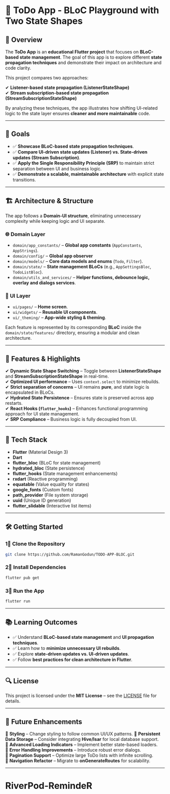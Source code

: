 # 📝 ToDo App - **BLoC Playground with Two State Shapes**

## 📌 Overview

The **ToDo App** is an **educational Flutter project** that focuses on **BLoC-based state management**. The goal of this app is to explore different **state propagation techniques** and demonstrate their impact on architecture and code clarity.

This project compares two approaches:

✔ **Listener-based state propagation (ListenerStateShape)**  
✔ **Stream subscription-based state propagation (StreamSubscriptionStateShape)**

By analyzing these techniques, the app illustrates how shifting UI-related logic to the state layer ensures **cleaner and more maintainable** code.

---

## 🎯 Goals

- ✅ **Showcase BLoC-based state propagation techniques**.
- ✅ **Compare UI-driven state updates (Listener) vs. State-driven updates (Stream Subscription)**.
- ✅ **Apply the Single Responsibility Principle (SRP)** to maintain strict separation between UI and business logic.
- ✅ **Demonstrate a scalable, maintainable architecture** with explicit state transitions.

---

## 🏗️ Architecture & Structure

The app follows a **Domain-UI structure**, eliminating unnecessary complexity while keeping logic and UI separate.

### 🌐 **Domain Layer**

- `domain/app_constants/` – **Global app constants** (`AppConstants`, `AppStrings`).
- `domain/config/` – **Global app observer**
- `domain/models/` – **Core data models and enums** (`Todo`, `Filter`).
- `domain/state/` – **State management BLoCs** (e.g., `AppSettingsBloc`, `TodoListBloc`).
- `domain/utils_and_services/` – **Helper functions, debounce logic, overlay and dialogs services**.

### 🎨 **UI Layer**

- `ui/pages/` – **Home screen**.
- `ui/widgets/` – **Reusable UI components**.
- `ui/_theming/` – **App-wide styling & theming**.

Each feature is represented by its corresponding **BLoC** inside the `domain/state/features/` directory, ensuring a modular and clean architecture.

---

## 🚀 Features & Highlights

✔ **Dynamic State Shape Switching** – Toggle between **ListenerStateShape** and **StreamSubscriptionStateShape** in real-time.  
✔ **Optimized UI performance** – Uses `context.select` to minimize rebuilds.  
✔ **Strict separation of concerns** – UI remains **pure**, and state logic is encapsulated in BLoCs.  
✔ **Hydrated State Persistence** – Ensures state is preserved across app restarts.  
✔ **React Hooks (`flutter_hooks`)** – Enhances functional programming approach for UI state management.  
✔ **SRP Compliance** – Business logic is fully decoupled from UI.

---

## 📌 Tech Stack

- **Flutter** (Material Design 3)
- **Dart**
- **flutter_bloc** (BLoC for state management)
- **hydrated_bloc** (State persistence)
- **flutter_hooks** (State management enhancements)
- **rxdart** (Reactive programming)
- **equatable** (Value equality for states)
- **google_fonts** (Custom fonts)
- **path_provider** (File system storage)
- **uuid** (Unique ID generation)
- **flutter_slidable** (Interactive list items)

---

## 🛠️ Getting Started

### 1⃣ Clone the Repository

```bash
git clone https://github.com/RamanGodun/TODO-APP-BLOC.git
```

### 2⃣ Install Dependencies

```bash
flutter pub get
```

### 3⃣ Run the App

```bash
flutter run
```

---

## 📚 Learning Outcomes

- ✅ Understand **BLoC-based state management** and **UI propagation techniques**.
- ✅ Learn how to **minimize unnecessary UI rebuilds**.
- ✅ Explore **state-driven updates vs. UI-driven updates**.
- ✅ Follow **best practices for clean architecture in Flutter**.

---

## 🔍 License

This project is licensed under the **MIT License** – see the [LICENSE](LICENSE) file for details.

---

## 🚀 Future Enhancements

📌 **Styling** – Change styling to follow common UI/UX patterns.
📌 **Persistent Data Storage** – Consider integrating **Hive/Isar** for local database support.  
📌 **Advanced Loading Indicators** – Implement better state-based loaders.  
📌 **Error Handling Improvements** – Introduce robust error dialogs.  
📌 **Pagination Support** – Optimize large ToDo lists with infinite scrolling.  
📌 **Navigation Refactor** – Migrate to **onGenerateRoutes** for scalability.

---
# RiverPod-RemindeR
